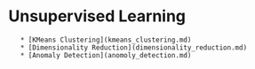 # Unsupervised Learning

       * [KMeans Clustering](kmeans_clustering.md)
       * [Dimensionality Reduction](dimensionality_reduction.md)
       * [Anomaly Detection](anomoly_detection.md)
